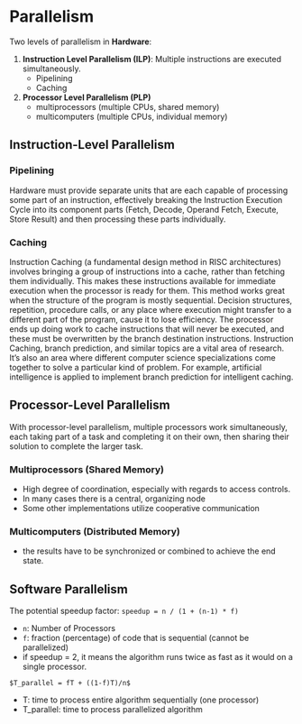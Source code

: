# Parallelism

Two levels of parallelism in **Hardware**:

1. **Instruction Level Parallelism (ILP)**: Multiple instructions are executed simultaneously.
    - Pipelining
    - Caching
2. **Processor Level Parallelism (PLP)**
    - multiprocessors (multiple CPUs, shared memory)
    - multicomputers (multiple CPUs, individual memory)

## Instruction-Level Parallelism

### Pipelining

Hardware must provide separate units that are each capable of processing some part of an instruction, effectively breaking the Instruction Execution Cycle into its component parts (Fetch, Decode, Operand Fetch, Execute, Store Result) and then processing these parts individually.

### Caching

Instruction Caching (a fundamental design method in RISC architectures) involves bringing a group of instructions into a cache, rather than fetching them individually. This makes these instructions available for immediate execution when the processor is ready for them. This method works great when the structure of the program is mostly sequential. Decision structures, repetition, procedure calls, or any place where execution might transfer to a different part of the program, cause it to lose efficiency. The processor ends up doing work to cache instructions that will never be executed, and these must be overwritten by the branch destination instructions. Instruction Caching, branch prediction, and similar topics are a vital area of research. It’s also an area where different computer science specializations come together to solve a particular kind of problem. For example, artificial intelligence is applied to implement branch prediction for intelligent caching.

## Processor-Level Parallelism

With processor-level parallelism, multiple processors work simultaneously, each taking part of a task and completing it on their own, then sharing their solution to complete the larger task.

### Multiprocessors (Shared Memory)

- High degree of coordination, especially with regards to access controls. 
- In many cases there is a central, organizing node
- Some other implementations utilize cooperative communication

### Multicomputers (Distributed Memory)

-  the results have to be synchronized or combined to achieve the end state.

## Software Parallelism

The potential speedup factor: `speedup = n / (1 + (n-1) * f)`

- `n`: Number of Processors
- `f`: fraction (percentage) of code that is sequential (cannot be parallelized)
- if speedup = 2, it means the algorithm runs twice as fast as it would on a single processor.


`$T_parallel = fT + ((1-f)T)/n$`

- T: time to process entire algorithm sequentially (one processor)
- T_parallel: time to process parallelized algorithm

